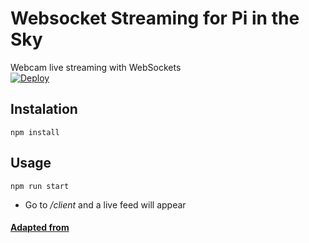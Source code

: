 # Websocket Streaming for Pi in the Sky
Webcam live streaming with WebSockets  
[![Deploy](https://www.herokucdn.com/deploy/button.svg)](https://heroku.com/deploy)

## Instalation
```text
npm install
```
## Usage
```text
npm run start
```

- Go to */client* and a live feed will appear

#### [Adapted from](https://medium.com/@alexcambose/webcam-live-streaming-with-websockets-and-base64-64b1b4992db8)
